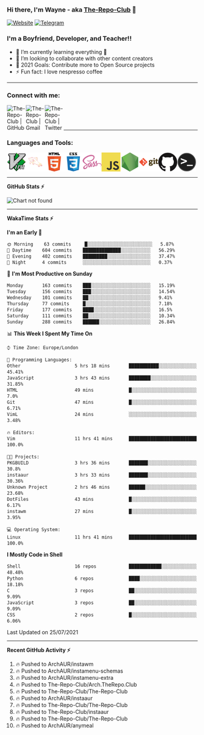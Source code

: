 ### Hi there, I'm Wayne - aka [The-Repo-Club][website] 👋

[![Website](https://img.shields.io/website?label=github.com/The-Repo-Club/&color=orange&style=flat-square&url=https://github.com/The-Repo-Club/)][website]
[![Telegram](https://img.shields.io/badge/Chat%20on-Telegram-orange.svg?color=orange&logo=telegram&style=flat-square)][telegram]

### I'm a Boyfriend, Developer, and Teacher!!

- 🌱 I’m currently learning everything 🤣
- 👯 I’m looking to collaborate with other content creators
- 🥅 2021 Goals: Contribute more to Open Source projects
- ⚡ Fun fact: I love nespresso coffee

---
### Connect with me:

[<img align="left" alt="The-Repo-Club | GitHub" width="50px" src="https://cdn.jsdelivr.net/npm/simple-icons@v3/icons/github.svg" />][website]
[<img align="left" alt="The-Repo-Club | Gmail" width="50px" src="https://cdn.jsdelivr.net/npm/simple-icons@v3/icons/gmail.svg" />][email]
[<img align="left" alt="The-Repo-Club | Twitter" width="50px" src="https://cdn.jsdelivr.net/npm/simple-icons@v3/icons/telegram.svg" />][telegram]

[website]: https://github.com/The-Repo-Club/
[email]: mailto:wayne6324@gmail.com
[telegram]: https://t.me/TheRepoClub

<br />
<br />
<br />

---
### Languages and Tools:

<img align="left" alt="Vim" width="50px" src="https://raw.githubusercontent.com/github/explore/80688e429a7d4ef2fca1e82350fe8e3517d3494d/topics/vim/vim.png" />
<img align="left" alt="Fish" width="50px" src="https://raw.githubusercontent.com/github/explore/80688e429a7d4ef2fca1e82350fe8e3517d3494d/topics/fish/fish.png" />
<img align="left" alt="HTML5" width="50px" src="https://raw.githubusercontent.com/github/explore/80688e429a7d4ef2fca1e82350fe8e3517d3494d/topics/html/html.png" />
<img align="left" alt="CSS3" width="50px" src="https://raw.githubusercontent.com/github/explore/80688e429a7d4ef2fca1e82350fe8e3517d3494d/topics/css/css.png" />
<img align="left" alt="Sass" width="50px" src="https://raw.githubusercontent.com/github/explore/80688e429a7d4ef2fca1e82350fe8e3517d3494d/topics/sass/sass.png" />
<img align="left" alt="JavaScript" width="50px" src="https://raw.githubusercontent.com/github/explore/80688e429a7d4ef2fca1e82350fe8e3517d3494d/topics/javascript/javascript.png" />
<img align="left" alt="Node.js" width="50px" src="https://raw.githubusercontent.com/github/explore/80688e429a7d4ef2fca1e82350fe8e3517d3494d/topics/nodejs/nodejs.png" />
<img align="left" alt="Git" width="50px" src="https://raw.githubusercontent.com/github/explore/80688e429a7d4ef2fca1e82350fe8e3517d3494d/topics/git/git.png" />
<img align="left" alt="GitHub" width="50px" src="https://raw.githubusercontent.com/github/explore/78df643247d429f6cc873026c0622819ad797942/topics/github/github.png" />
<img align="left" alt="Terminal" width="50px" src="https://raw.githubusercontent.com/github/explore/80688e429a7d4ef2fca1e82350fe8e3517d3494d/topics/terminal/terminal.png" />

<br />
<br />
<br />

---

**GitHub Stats ⚡**

![Chart not found](https://github-readme-stats.vercel.app/api?username=The-Repo-Club&theme=tokyonight&show_icons=true&count_private=true&hide_border=true&include_all_commits=true&custom_title=The-Repo-Club%27s+GitHub+Stats)


---

**WakaTime Stats ⚡**

<!--START_SECTION:waka-->
**I'm an Early 🐤** 

```text
🌞 Morning    63 commits     █░░░░░░░░░░░░░░░░░░░░░░░░   5.87% 
🌆 Daytime    604 commits    ██████████████░░░░░░░░░░░   56.29% 
🌃 Evening    402 commits    █████████░░░░░░░░░░░░░░░░   37.47% 
🌙 Night      4 commits      ░░░░░░░░░░░░░░░░░░░░░░░░░   0.37%

```
📅 **I'm Most Productive on Sunday** 

```text
Monday       163 commits    ███░░░░░░░░░░░░░░░░░░░░░░   15.19% 
Tuesday      156 commits    ███░░░░░░░░░░░░░░░░░░░░░░   14.54% 
Wednesday    101 commits    ██░░░░░░░░░░░░░░░░░░░░░░░   9.41% 
Thursday     77 commits     █░░░░░░░░░░░░░░░░░░░░░░░░   7.18% 
Friday       177 commits    ████░░░░░░░░░░░░░░░░░░░░░   16.5% 
Saturday     111 commits    ██░░░░░░░░░░░░░░░░░░░░░░░   10.34% 
Sunday       288 commits    ██████░░░░░░░░░░░░░░░░░░░   26.84%

```


📊 **This Week I Spent My Time On** 

```text
⌚︎ Time Zone: Europe/London

💬 Programming Languages: 
Other                    5 hrs 18 mins       ███████████░░░░░░░░░░░░░░   45.41% 
JavaScript               3 hrs 43 mins       ████████░░░░░░░░░░░░░░░░░   31.85% 
HTML                     49 mins             █░░░░░░░░░░░░░░░░░░░░░░░░   7.0% 
Git                      47 mins             █░░░░░░░░░░░░░░░░░░░░░░░░   6.71% 
VimL                     24 mins             ░░░░░░░░░░░░░░░░░░░░░░░░░   3.48%

🔥 Editors: 
Vim                      11 hrs 41 mins      █████████████████████████   100.0%

🐱‍💻 Projects: 
PKGBUILD                 3 hrs 36 mins       ███████░░░░░░░░░░░░░░░░░░   30.8% 
instaaur                 3 hrs 33 mins       ███████░░░░░░░░░░░░░░░░░░   30.36% 
Unknown Project          2 hrs 46 mins       ██████░░░░░░░░░░░░░░░░░░░   23.68% 
DotFiles                 43 mins             █░░░░░░░░░░░░░░░░░░░░░░░░   6.17% 
instawm                  27 mins             █░░░░░░░░░░░░░░░░░░░░░░░░   3.95%

💻 Operating System: 
Linux                    11 hrs 41 mins      █████████████████████████   100.0%

```

**I Mostly Code in Shell** 

```text
Shell                    16 repos            ████████████░░░░░░░░░░░░░   48.48% 
Python                   6 repos             ████░░░░░░░░░░░░░░░░░░░░░   18.18% 
C                        3 repos             ██░░░░░░░░░░░░░░░░░░░░░░░   9.09% 
JavaScript               3 repos             ██░░░░░░░░░░░░░░░░░░░░░░░   9.09% 
CSS                      2 repos             █░░░░░░░░░░░░░░░░░░░░░░░░   6.06%

```



 Last Updated on 25/07/2021
<!--END_SECTION:waka-->

---

**Recent GitHub Activity :zap:**

<!--START_SECTION:activity-->
1. 🔥 Pushed to ArchAUR/instawm
2. 🔥 Pushed to ArchAUR/instamenu-schemas
3. 🔥 Pushed to ArchAUR/instamenu-extra
4. 🔥 Pushed to The-Repo-Club/Arch.TheRepo.Club
5. 🔥 Pushed to The-Repo-Club/The-Repo-Club
6. 🔥 Pushed to ArchAUR/instaaur
7. 🔥 Pushed to The-Repo-Club/The-Repo-Club
8. 🔥 Pushed to The-Repo-Club/instaaur
9. 🔥 Pushed to The-Repo-Club/The-Repo-Club
10. 🔥 Pushed to ArchAUR/anymeal
<!--END_SECTION:activity-->
